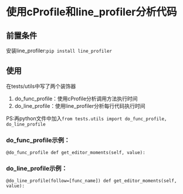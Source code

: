 # 使用cProfile和line_profiler分析代码

## 前置条件
安装line_profiler:`pip install line_profiler`

## 使用
在tests/utils中写了两个装饰器

1. do_func_profile：使用cProfile分析调用方法执行时间
2. do_line_profile：使用line_profiler分析每行代码执行时间

PS:再python文件中加入`from tests.utils import do_func_profile, do_line_profile`

### do_func_profile示例：
`@do_func_profile
def get_editor_moments(self, value):`


### do_line_profile示例：
`@do_line_profile(follow=[func_name])
def get_editor_moments(self, value):`